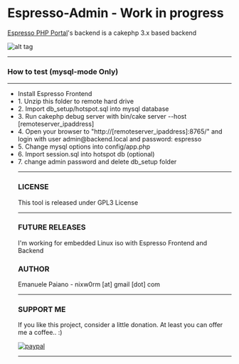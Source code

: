 # Espresso-Admin - Work in progress

<a href="https://github.com/emanuelepaiano/espresso-portal">Espresso PHP Portal</a>'s backend is a cakephp 3.x based backend

![alt tag](https://github.com/emanuelepaiano/espresso-admin/blob/master/screenshots/1.png)

***
### How to test (mysql-mode Only)

***
<ul>
<li> Install Espresso Frontend</li>
<li> 1. Unzip this folder to remote hard drive</li>
<li> 2. Import db_setup/hotspot.sql into mysql database</li>
<li> 3. Run cakephp debug server with bin/cake server --host [remoteserver_ipaddress]</li>
<li> 4. Open your browser to "http://[remoteserver_ipaddress]:8765/" and login with user admin@backend.local and
   password: espresso </li>

<li> 5. Change mysql options into config/app.php</li>
<li> 6. Import session.sql into hotspot db (optional)</li>
<li> 7. change admin password and delete db_setup folder</li>

***

### LICENSE
This tool is released under GPL3 License

***

### FUTURE RELEASES
I'm working for embedded Linux iso with Espresso Frontend and Backend

### AUTHOR
Emanuele Paiano - nixw0rm [at] gmail [dot] com

***

### SUPPORT ME
If you like this project, consider a little donation. At least you can offer me a coffee.. :)

[![paypal](https://www.paypalobjects.com/en_US/i/btn/btn_donateCC_LG.gif)](https://www.paypal.me/emanuelepaiano)

***
